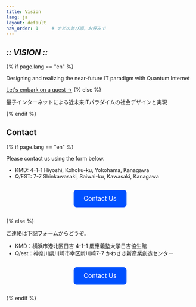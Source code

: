 ```yaml
---
title: Vision
lang: ja
layout: default
nav_order: 1     # ナビの並び順。お好みで
---
```


<section class="hero" data-reveal>
  <h1 class="chapter glitch" data-shadow="Chapter I :: VISION ::">
    <em>:: VISION ::</em>
  </h1>
  {% if page.lang == "en" %}
    <p class="lead">Designing and realizing the near-future IT paradigm with Quantum Internet</p>
    <a class="btn-quest" href="{{ '/projects/' | relative_url }}?lang={{ page.lang }}">Let's embark on a quest →</a>
  {% else %}
    <p class="lead">量子インターネットによる近未来ITパラダイムの社会デザインと実現</p>
  {% endif %}
</section>
<section class="quantum-demo" data-reveal>
  <div id="quantum-visualization" class="complex-viz"></div>
  <script>
    (function(){
      const container = document.getElementById('quantum-visualization');
      container.innerHTML = '';
      const svgNS = 'http://www.w3.org/2000/svg';
      const w = 800, h = 500;
      const svg = document.createElementNS(svgNS, 'svg');
      svg.setAttribute('viewBox', `0 0 ${w} ${h}`);
      svg.setAttribute('preserveAspectRatio', 'xMidYMid meet');
      svg.setAttribute('width', '100%');
      svg.setAttribute('height', '100%');
      container.appendChild(svg);

      // Section titles inside SVG
      const styleTitle = (text, y) => {
        const lbl = document.createElementNS(svgNS,'text');
        lbl.setAttribute('x', w/2);
        lbl.setAttribute('y', y);
        lbl.setAttribute('text-anchor','middle');
        lbl.setAttribute('fill','url(#textGrad)');
        lbl.setAttribute('font-size','24');
        lbl.setAttribute('letter-spacing','2');
        lbl.setAttribute('filter','url(#glow)');
        lbl.setAttribute('font-weight','bold');
        lbl.setAttribute('font-family','sans-serif');
        lbl.textContent = text;
        svg.appendChild(lbl);
      };
      styleTitle('TECHNOLOGY', 40);
      styleTitle('SOCIETY', h - 20);

      // Filters for glow
      const defs = document.createElementNS(svgNS, 'defs');
      const glow = document.createElementNS(svgNS, 'filter');
      glow.setAttribute('id', 'glow');
      glow.innerHTML = '<feGaussianBlur stdDeviation="4" result="coloredBlur"/><feMerge><feMergeNode in="coloredBlur"/><feMergeNode in="SourceGraphic"/></feMerge>';
      defs.appendChild(glow);
      // Gradient for section titles
      const textGradient = document.createElementNS(svgNS, 'linearGradient');
      textGradient.setAttribute('id', 'textGrad');
      textGradient.setAttribute('x1', '0%');
      textGradient.setAttribute('y1', '0%');
      textGradient.setAttribute('x2', '100%');
      textGradient.setAttribute('y2', '0%');
      let stop1 = document.createElementNS(svgNS, 'stop');
      stop1.setAttribute('offset', '0%');
      stop1.setAttribute('stop-color', '#5A9CF9');
      stop1.setAttribute('stop-opacity', '1');
      let stop2 = document.createElementNS(svgNS, 'stop');
      stop2.setAttribute('offset', '100%');
      stop2.setAttribute('stop-color', '#A8D1FF');
      stop2.setAttribute('stop-opacity', '1');
      textGradient.appendChild(stop1);
      textGradient.appendChild(stop2);
      defs.appendChild(textGradient);

      // Radial gradients for tech nodes
      ['#D1F0FF','#A8E6CF','#FFD1DC'].forEach((col, i) => {
        const grad = document.createElementNS(svgNS, 'radialGradient');
        grad.setAttribute('id', `techGrad${i}`);
        grad.innerHTML = `<stop offset="0%" stop-color="${col}" stop-opacity="0.8"/><stop offset="100%" stop-color="${col}" stop-opacity="0"/>`;
        defs.appendChild(grad);
      });
      svg.appendChild(defs);

      // Background polygons swirl
      for(let i=0;i<8;i++){
        const poly = document.createElementNS(svgNS, 'polygon');
        const pts=[];
        for(let a=0;a<360;a+=45){
          const rad=(a+i*5)*Math.PI/180;
          const r= (i+1)*50 + 20;
          pts.push([w/2 + Math.cos(rad)*r, h/2 + Math.sin(rad)*r].join(','));
        }
        poly.setAttribute('points', pts.join(' '));
        poly.setAttribute('fill', 'none');
        poly.setAttribute('stroke', '#CCC');
        poly.setAttribute('stroke-width', 1);
        poly.setAttribute('transform', `rotate(${i*15} ${w/2} ${h/2})`);
        svg.appendChild(poly);
      }

      // Technology nodes
      const techNodes = [
        { x: 160, y: 120, label: 'Quantum Hardware',   colorGrad: '#D1F0FF' },
        { x: 400, y: 80,  label: 'Quantum Protocol',   colorGrad: '#A8E6CF' },
        { x: 640, y: 120, label: 'Quantum Software',   colorGrad: '#FFD1DC' },
      ];
      techNodes.forEach((n,i)=>{
        const c=document.createElementNS(svgNS,'circle');
        c.setAttribute('cx',n.x);
        c.setAttribute('cy',n.y);
        c.setAttribute('r',40);
        c.setAttribute('fill',`url(#techGrad${i})`);
        c.setAttribute('filter','url(#glow)');
        svg.appendChild(c);
        const t=document.createElementNS(svgNS,'text');
        t.setAttribute('x',n.x);
        t.setAttribute('y',n.y+60);
        t.setAttribute('text-anchor','middle');
        t.setAttribute('fill','#333');
        t.setAttribute('font-size','14');
        t.textContent=n.label;
        svg.appendChild(t);
      });

      // Expanded social design nodes
      const socialNodes = [
        { x: 80,  y: 380, label: 'Community',   color: '#FF8C94' },
        { x: 240, y: 420, label: 'Education & Outreach',    color: '#FFAAA6' },
        { x: 400, y: 400, label: 'User Experience',         color: '#D1FFD6' },
        { x: 560, y: 420, label: 'Policy & Regulation',     color: '#FFD1DC' },
        { x: 720, y: 380, label: 'Ethics & Governance',     color: '#A8E6CF' },
        { x: 160, y: 320, label: 'Business Model',          color: '#FFDAB9' },
        { x: 640, y: 320, label: 'Infrastructure Design',   color: '#E6E6FA' },
        { x: 320, y: 350, label: 'Sustainability',          color: '#C8E6C9' },
        { x: 480, y: 350, label: 'Data Privacy',            color: '#FFECB3' },
        { x: 560, y: 300, label: 'Inclusive Design',        color: '#D1C4E9' },
        { x: 240, y: 300, label: 'Supply Chain',            color: '#B2DFDB' }
      ];
      socialNodes.forEach((n) => {
        const blob = document.createElementNS(svgNS, 'path');
        const wobble = 20;
        const pts = [
          [n.x,         n.y - wobble],
          [n.x + wobble, n.y],
          [n.x,         n.y + wobble],
          [n.x - wobble, n.y]
        ].map(p => p.join(',')).join(' ');
        blob.setAttribute('d', `M ${pts} Z`);
        blob.setAttribute('fill', n.color);
        blob.setAttribute('fill-opacity', '0.7');
        svg.appendChild(blob);
        const t = document.createElementNS(svgNS, 'text');
        t.setAttribute('x', n.x);
        t.setAttribute('y', n.y + 10);
        t.setAttribute('text-anchor', 'middle');
        t.setAttribute('fill', '#333');
        t.setAttribute('font-size', '14');
        t.textContent = n.label;
        svg.appendChild(t);
      });

      // Curved gradient links
      socialNodes.forEach((sn)=>{
        techNodes.forEach((tn)=>{
          const link= document.createElementNS(svgNS,'path');
          const d=`M ${tn.x} ${tn.y+40} C ${tn.x} ${(tn.y+sn.y)/2} ${sn.x} ${(tn.y+sn.y)/2} ${sn.x} ${sn.y-40}`;
          link.setAttribute('d',d);
          link.setAttribute('fill','none');
          link.setAttribute('stroke','#AAA');
          link.setAttribute('stroke-width','2');
          link.setAttribute('stroke-dasharray','4 4');
          svg.appendChild(link);
        });
      });

      // Central glowing title
      const title=document.createElementNS(svgNS,'text');
      title.setAttribute('x',w/2);
      title.setAttribute('y',h/2);
      title.setAttribute('text-anchor','middle');
      title.setAttribute('fill','#222');
      title.setAttribute('font-size','22');
      title.setAttribute('font-weight','bold');
      title.setAttribute('filter','url(#glow)');
      title.textContent='Quantum Internet Society Design';
      svg.appendChild(title);

    })();
  </script>
</section>
<section class="quest-contact" data-reveal>
  <h2 class="chapter">Contact</h2>
  {% if page.lang == "en" %}
    <p>Please contact us using the form below.</p>
    <ul class="contact-list">
      <li>KMD: 4-1-1 Hiyoshi, Kohoku-ku, Yokohama, Kanagawa</li>
      <li>Q/EST: 7-7 Shinkawasaki, Saiwai-ku, Kawasaki, Kanagawa</li>
    </ul>
    <div style="text-align:center; margin: 2em 0;">
      <a href="https://forms.gle/WhzwMF4iz6G1PrDf9"
         target="_blank" rel="noopener"
         class="btn get-in-touch"
         style="padding:0.8em 1.6em;
                background:#0050ff;
                color:#ffffff;
                font-size:1.2em;
                border-radius:8px;
                text-decoration:none;
                display:inline-block;">
        Contact&nbsp;Us
      </a>
    </div>
  {% else %}
    <p>ご連絡は下記フォームからどうぞ。</p>
    <ul class="contact-list">
      <li>KMD：横浜市港北区日吉 4-1-1 慶應義塾大学日吉協生館</li>
      <li>Q/est：神奈川県川崎市幸区新川崎7-7 かわさき新産業創造センター</li>
    </ul>
    <div style="text-align:center; margin: 2em 0;">
      <a href="https://forms.gle/WhzwMF4iz6G1PrDf9"
         target="_blank" rel="noopener"
         class="btn get-in-touch"
         style="padding:0.8em 1.6em;
                background:#0050ff;
                color:#ffffff;
                font-size:1.2em;
                border-radius:8px;
                text-decoration:none;
                display:inline-block;">
        Contact&nbsp;Us
      </a>
    </div>
  {% endif %}
</section>